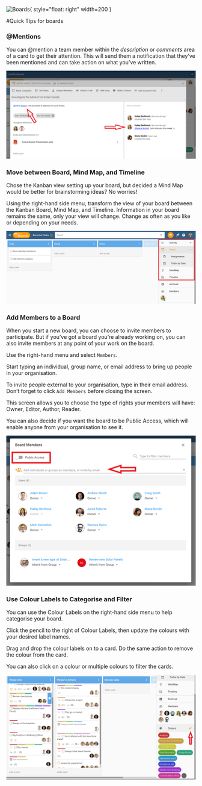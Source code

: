 ![Boards](../../../assets/images/boards-logo.jpg){ style="float: right" width=200 }

#Quick Tips for boards

### @Mentions
You can @mention a team member within the *description* or *comments* area of a card to get their attention. This will send them a notification that they’ve been mentioned and can take action on what you’ve written.  

![](./quicktips1.png)

### Move between Board, Mind Map, and Timeline

Chose the Kanban view setting up your board, but decided a Mind Map would be better for brainstorming ideas? No worries!

Using the right-hand side menu, transform the view of your board between the Kanban Board, Mind Map, and Timeline. Information in your board remains the same, only your view will change. Change as often as you like or depending on your needs.

![](./quicktips2.png)

### Add Members to a Board

When you start a new board, you can choose to invite members to participate. But if you’ve got a board you’re already working on, you can also invite members at any point of your work on the board.

Use the right-hand menu and select `Members`.


Start typing an individual, group name, or email address to bring up people in your organisation.

To invite people external to your organisation, type in their email address.  Don’t forget to click `Add Members` before closing the screen.

This screen allows you to choose the type of rights your members will have: Owner, Editor, Author, Reader.

You can also decide if you want the board to be Public Access, which will enable anyone from your organisation to see it.  

![](./quicktips3.png)

### Use Colour Labels to Categorise and Filter

You can use the Colour Labels on the right-hand side menu to help categorise your board.

Click the pencil to the right of Colour Labels, then update the colours with your desired label names.

Drag and drop the colour labels on to a card. Do the same action to remove the colour from the card.

You can also click on a colour or multiple colours to filter the cards.

![](./quicktips4.png)

<!-- ### Key Board Shortcuts
Find shortcuts by holding `SHIFT` and pressing `?`

![](./quicktips5.png)
-->